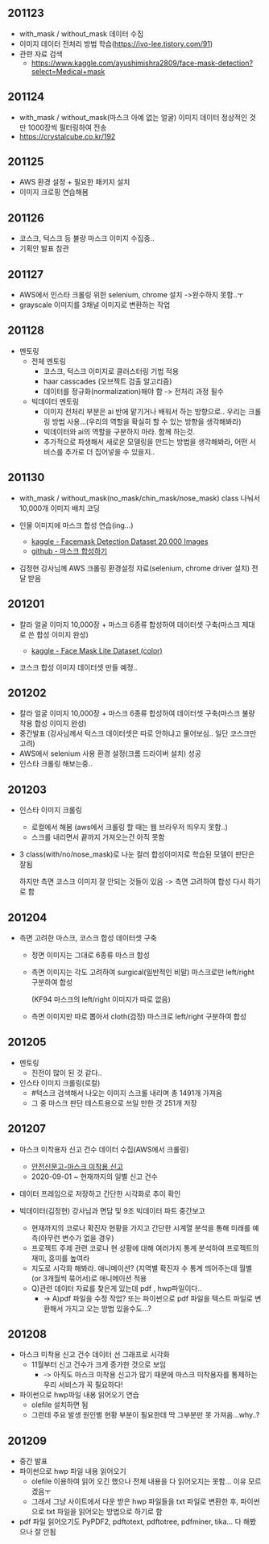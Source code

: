 ## 201123

- with_mask / without_mask 데이터 수집
- 이미지 데이터 전처리 방법 학습(https://ivo-lee.tistory.com/91)
- 관련 자료 검색
  - https://www.kaggle.com/ayushimishra2809/face-mask-detection?select=Medical+mask



## 201124

- with_mask / without_mask(마스크 아예 없는 얼굴) 이미지 데이터 정상적인 것만 1000장씩 필터링하여 전송
- https://crystalcube.co.kr/192



## 201125

- AWS 환경 설정 + 필요한 패키지 설치
- 이미지 크로핑 연습해봄



## 201126

- 코스크, 턱스크 등 불량 마스크 이미지 수집중..
- 기획안 발표 참관



## 201127

- AWS에서 인스타 크롤링 위한 selenium, chrome 설치 ->완수하지 못함..ㅜ
- grayscale 이미지를 3채널 이미지로 변환하는 작업



## 201128

- 멘토링
  - 전체 멘토링
    - 코스크, 턱스크 이미지로 클러스터링 기법 적용
    - haar casscades (오브젝트 검출 알고리즘)
    - 데이터를 정규화(normalization)해야 함 -> 전처리 과정 필수
  - 빅데이터 멘토링
    - 이미지 전처리 부분은 ai 반에 맡기거나 배워서 하는 방향으로.. 우리는 크롤링 방법 사용...(우리의 역할을 확실히 할 수 있는 방향을 생각해봐라)
    - 빅데이터와 ai의 역할을 구분하지 마라. 함께 하는것.
    - 추가적으로 파생해서 새로운 모델링을 만드는 방법을 생각해봐라, 어떤 서비스를 추가로 더 집어넣을 수 있을지..



## 201130

- with_mask / without_mask(no_mask/chin_mask/nose_mask) class 나눠서 10,000개 이미지 배치 코딩
- 인물 이미지에 마스크 합성 연습(ing...)
  - [kaggle - Facemask Detection Dataset 20,000 Images](https://www.kaggle.com/pranavsingaraju/facemask-detection-dataset-20000-images)
  - [github - 마스크 합성하기](https://github.com/aqeelanwar/MaskTheFace)

- 김정현 강사님께 AWS 크롤링 환경설정 자료(selenium, chrome driver 설치) 전달 받음



## 201201

- 칼라 얼굴 이미지 10,000장 + 마스크 6종류 합성하여 데이터셋 구축(마스크 제대로 쓴 합성 이미지 완성)
  - [kaggle - Face Mask Lite Dataset (color)](https://www.kaggle.com/prasoonkottarathil/face-mask-lite-dataset)

- 코스크 합성 이미지 데이터셋 만들 예정..



## 201202

- 칼라 얼굴 이미지 10,000장 + 마스크 6종류 합성하여 데이터셋 구축(마스크 불량착용 합성 이미지 완성)
- 중간발표 (강사님께서 턱스크 데이터셋은 따로 안하냐고 물어보심.. 일단 코스크만 고려)
- AWS에서 selenium 사용 환경 설정(크롬 드라이버 설치) 성공
- 인스타 크롤링 해보는중..



## 201203

- 인스타 이미지 크롤링

  - 로컬에서 해봄 (aws에서 크롤링 할 때는 웹 브라우저 띄우지 못함..)
  - 스크롤 내리면서 끝까지 가져오는건 아직 못함

- 3 class(with/no/nose_mask)로 나눈 컬러 합성이미지로 학습된 모델이 판단은 잘됨 

  하지만 측면 코스크 이미지 잘 안되는 것들이 있음 -> 측면 고려하여 합성 다시 하기로 함



## 201204

- 측면 고려한 마스크, 코스크  합성 데이터셋 구축

  - 정면 이미지는 그대로 6종류 마스크 합성

  - 측면 이미지는 각도 고려하여 surgical(일반적인 비말) 마스크로만 left/right 구분하여 합성

    (KF94 마스크의 left/right 이미지가 따로 없음)

  - 측면 이미지만 따로 뽑아서 cloth(검정) 마스크로 left/right 구분하여 합성



## 201205

- 멘토링
  - 진전이 많이 된 것 같다..
- 인스타 이미지 크롤링(로컬)
  - #턱스크 검색해서 나오는 이미지 스크롤 내리며 총 1491개 가져옴
  - 그 중 마스크 판단 테스트용으로 쓰일 만한 것 251개 저장



## 201207

- 마스크 미착용자 신고 건수 데이터 수집(AWS에서 크롤링)
  - [안전신문고-마스크 미착용 신고](https://www.safetyreport.go.kr/#introduction/safeSingoStatistics)
  - 2020-09-01 ~ 현재까지의 일별 신고 건수

- 데이터 프레임으로 저장하고 간단한 시각화로 추이 확인
- 빅데이터(김정현) 강사님과 면담 및 9조 빅데이터 파트 중간보고
  - 현재까지의 코로나 확진자 현황을 가지고 간단한 시계열 분석을 통해 미래를 예측(아무런 변수가 없을 경우)
  - 프로젝트 주제 관련 코로나 현 상황에 대해 여러가지 통계 분석하여 프로젝트의 재미, 흥미를 높여라
  - 지도로 시각화 해봐라. 애니메이션? (지역별 확진자 수 통계 띄어주는데 월별(or 3개월씩 묶어서)로 애니메이션 적용
  - Q)관련 데이터 자료를 찾은게 있는데 pdf , hwp파일이다.. 
    - -> A)pdf 파일을 수정 작업? 또는 파이썬으로 pdf 파일을 텍스트 파일로 변환해서 가지고 오는 방법 있을수도...?



## 201208

- 마스크 미착용 신고 건수 데이터 선 그래프로 시각화
  - 11월부터 신고 건수가 크게 증가한 것으로 보임 
    - -> 아직도 마스크 미착용 신고가 많기 때문에 마스크 미착용자를 통제하는 우리 서비스가 꼭 필요하다!
- 파이썬으로 hwp파일 내용 읽어오기 연습
  - olefile 설치하면 됨
  - 그런데 주요 발생 원인별 현황 부분이 필요한데 딱 그부분만 못 가져옴...why..?



## 201209

- 중간 발표
- 파이썬으로 hwp 파일 내용 읽어오기
  - olefile 이용하여 읽어 오긴 했으나 전체 내용을 다 읽어오지는 못함... 이유 모르겠음ㅜ
  - 그래서 그냥 사이트에서 다운 받은 hwp 파일들을 txt 파일로 변환한 후, 파이썬으로 txt 파일을 읽어오는 방법으로 하기로 함
- pdf 파일 읽어오기도 PyPDF2, pdftotext, pdftotree, pdfminer, tika...  다 해봤으나 잘 안됨